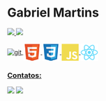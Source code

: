 # Gabriel Martins




<div>
<a href="https://github.com/gdlmartins">
<img height="180em" src="https://github-readme-stats.vercel.app/api/top-langs/?username=gdlmartins&layout=compact&langs_count=7&theme=dracula"/>
<img height="180em" src="https://github-readme-stats.vercel.app/api?username=gdlmartins&show_icons=true&theme=dracula&include_all_commits=true&count_private=true"/>
</div>

<div style="display: inline_block"><br>
    <img align="center" alt="git" width="40" height="40" src="https://www.vectorlogo.zone/logos/git-scm/git-scm-icon.svg" alt="git" />
 
  <img align="center" alt="HTML" height="40" width="40" src="https://raw.githubusercontent.com/devicons/devicon/master/icons/html5/html5-original.svg">
  <img align="center" alt="CSS" height="40" width="40" src="https://raw.githubusercontent.com/devicons/devicon/master/icons/css3/css3-original.svg">
     <img align="center" alt="JS" height="40" width="40" src="https://raw.githubusercontent.com/devicons/devicon/master/icons/javascript/javascript-plain.svg">  
  <img align="center" alt="React" height="40" width="40" src="https://raw.githubusercontent.com/devicons/devicon/master/icons/react/react-original.svg">

</div>





### Contatos:

<div>



<a href = "mailto:gdlmartins@gmail.com"><img src="https://img.shields.io/badge/Gmail-D14836?style=for-the-badge&logo=gmail&logoColor=white" target="_blank"></a>
<a href="https://www.linkedin.com/in/gabriel-martins-71438541/" target="_blank"><img src="https://img.shields.io/badge/-LinkedIn-%230077B5?style=for-the-badge&logo=linkedin&logoColor=white" target="_blank"></a>   
</div>
